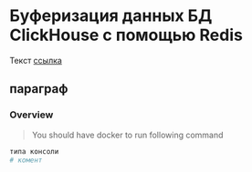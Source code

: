 # Буферизация данных  БД ClickHouse с помощью Redis

Текст
[ссылка](https://google.com)

## параграф
### Overview
> You should have docker to run following command
```bash
типа консоли
# комент
```

